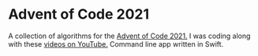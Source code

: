 #  Advent of Code 2021

A collection of algorithms for the [Advent of Code 2021.](https://adventofcode.com) 
I was coding along with these [videos on YouTube.](https://www.youtube.com/playlist?list=PLQ5O7EtSH6NtpaaME38vyIwXVFTCWDZfa) 
Command line app written in Swift.
